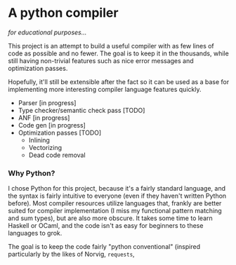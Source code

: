 # A python compiler
*for educational purposes...*

This project is an attempt to build a useful compiler with as few lines of code
as possible and no fewer. The goal is to keep it in the thousands, while still
having non-trivial features such as nice error messages and optimization passes.

Hopefully, it'll still be extensible after the fact so it can be used as a base
for implementing more interesting compiler language features quickly.

* Parser [in progress]
* Type checker/semantic check pass [TODO]
* ANF [in progress]
* Code gen [in progress]
* Optimization passes [TODO]
    * Inlining
    * Vectorizing
    * Dead code removal

### Why Python?

I chose Python for this project, because it's a fairly standard language,
and the syntax is fairly intuitive to everyone (even if they haven't written
Python before). Most compiler resources utilize languages that, frankly are
better suited for compiler implementation (I miss my functional pattern matching
and sum types), but are also more obscure. It takes some time to learn Haskell
or OCaml, and the code isn't as easy for beginners to these languages to grok.

The goal is to keep the code fairly "python conventional" (inspired particularly
by the likes of Norvig, `requests`,
